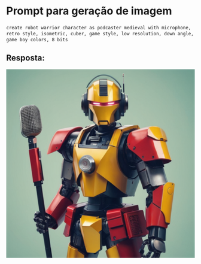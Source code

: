 
# Prompt para geração de imagem

```
create robot warrior character as podcaster medieval with microphone, retro style, isometric, cuber, game style, low resolution, down angle, game boy colors, 8 bits
```

## Resposta:
<img src="../../assets/robot.png"/>